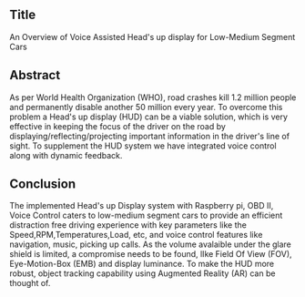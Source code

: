 
## Title 
 An Overview of Voice Assisted Head's up display for Low-Medium Segment Cars

## Abstract 
As per World Health Organization (WHO), road crashes kill 1.2 million people and permanently disable another 50 million every year. To overcome this problem a Head's up display (HUD) can be a viable solution, which is very effective in keeping the focus of the driver on the road by displaying/reflecting/projecting important information in the driver's line of sight. To supplement the HUD system we have integrated voice control along with dynamic feedback. 

## Conclusion 
The implemented Head's up Display system with Raspberry pi, OBD II, Voice Control caters to low-medium segment cars to provide an efficient distraction free driving experience with key parameters like the Speed,RPM,Temperatures,Load, etc, and voice control features like navigation, music, picking up calls. 
As the volume avalaible under the glare shield is limited, a compromise needs to be found, lIke Field Of View (FOV), Eye-Motion-Box (EMB) and display luminance. To make the HUD more robust, object tracking capability using Augmented Reality (AR) can be thought of.  


